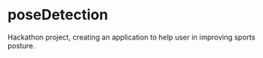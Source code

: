 # poseDetection
Hackathon project, creating an application to help user in improving sports posture.
